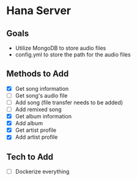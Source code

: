 # Hana Server

## Goals
 - Utilize MongoDB to store audio files
 - config.yml to store the path for the audio files

## Methods to Add
 - [x] Get song information
 - [ ] Get song's audio file
 - [ ] Add song (file transfer needs to be added)
 - [ ] Add remixed song
 - [x] Get album information
 - [x] Add album
 - [x] Get artist profile
 - [x] Add artist profile

## Tech to Add
 - [ ] Dockerize everything
